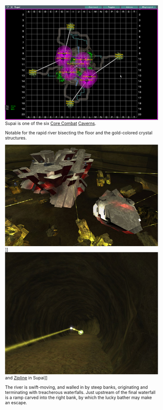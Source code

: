 ![](../images/SupaiMap.jpg "fig:SupaiMap.jpg") Supai is one of the six [Core
Combat](../items/Core_Combat.md) [Caverns](Caverns.md).

Notable for the rapid river bisecting the floor and the gold-colored
crystal structures.

![](../images/Supai_aerial.jpg "fig:Supai_aerial.jpg")\]\]
![](../images/TroopTunnel.jpg "fig:TroopTunnel.jpg") and
[Zipline](../items/Zipline.md) in Supai\]\]

The river is swift-moving, and walled in by steep banks, originating and
terminating with treacherous waterfalls. Just upstream of the final
waterfall is a ramp carved into the right bank, by which the lucky
bather may make an escape.

<!--[Category:Locations](Category:Locations.md)-->
